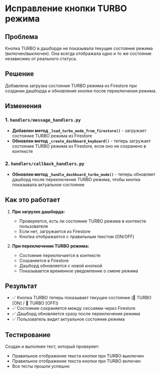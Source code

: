 # Исправление кнопки TURBO режима

## Проблема
Кнопка TURBO в дашборде не показывала текущее состояние режима (включен/выключен). Она всегда отображала одно и то же состояние независимо от реального статуса.

## Решение
Добавлена загрузка состояния TURBO режима из Firestore при создании дашборда и обновление кнопки после переключения режима.

## Изменения

### 1. `handlers/message_handlers.py`
- **Добавлен метод `_load_turbo_mode_from_firestore()`** - загружает состояние TURBO режима из Firestore
- **Обновлен метод `_create_dashboard_keyboard()`** - теперь загружает состояние TURBO режима из Firestore, если оно не сохранено в контексте

### 2. `handlers/callback_handlers.py`
- **Обновлен метод `_handle_dashboard_turbo_mode()`** - теперь обновляет дашборд после переключения TURBO режима, чтобы кнопка показывала актуальное состояние

## Как это работает

1. **При загрузке дашборда:**
   - Проверяется, есть ли состояние TURBO режима в контексте пользователя
   - Если нет, загружается из Firestore
   - Кнопка отображается с правильным текстом (ON/OFF)

2. **При переключении TURBO режима:**
   - Состояние переключается в контексте
   - Сохраняется в Firestore
   - Дашборд обновляется с новой кнопкой
   - Показывается временное уведомление о смене режима

## Результат
- ✅ Кнопка TURBO теперь показывает текущее состояние (🚀 TURBO [ON] / 🚀 TURBO [OFF])
- ✅ Состояние сохраняется между сессиями через Firestore
- ✅ Дашборд обновляется сразу после переключения режима
- ✅ Пользователь видит актуальное состояние режима

## Тестирование
Создан и выполнен тест, который проверяет:
- Правильное отображение текста кнопки при TURBO выключен
- Правильное отображение текста кнопки при TURBO включен
- Все тесты прошли успешно




